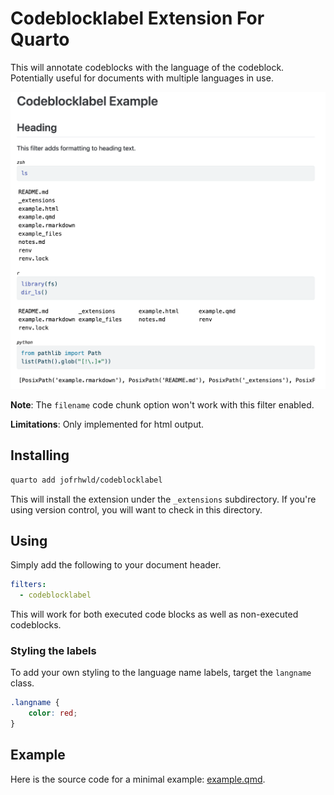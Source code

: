 # Codeblocklabel Extension For Quarto

This will annotate codeblocks with the language of the codeblock. Potentially useful for documents with multiple languages in use.

![example](assets/example.png)

**Note**: The `filename` code chunk option won't work with this filter enabled.

**Limitations**: Only implemented for html output.


## Installing

```bash
quarto add jofrhwld/codeblocklabel
```
This will install the extension under the `_extensions` subdirectory.
If you're using version control, you will want to check in this directory.

## Using

Simply add the following to your document header.

```yaml
filters:
  - codeblocklabel
```

This will work for both executed code blocks as well as non-executed codeblocks.

### Styling the labels

To add your own styling to the language name labels, target the `langname` class. 

```css
.langname {
    color: red;
}
```

## Example

Here is the source code for a minimal example: [example.qmd](example.qmd).

